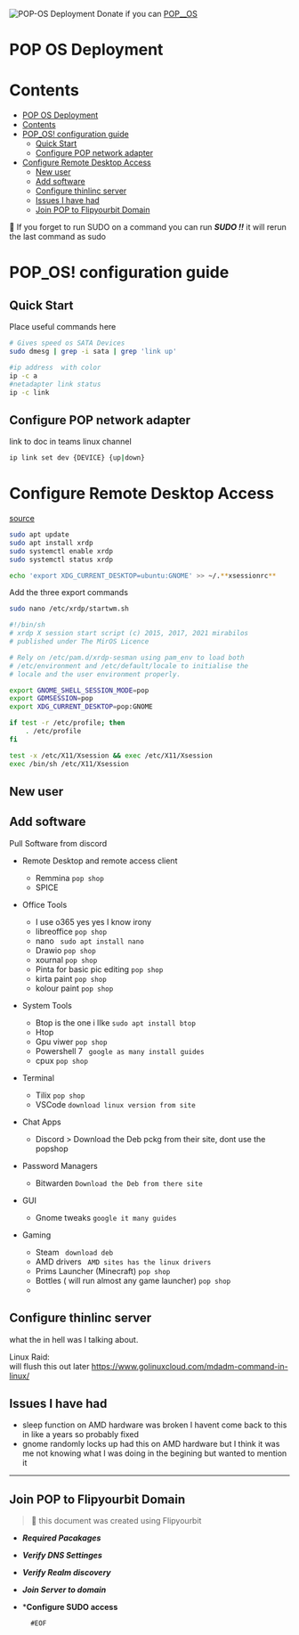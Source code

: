 
![POP-OS Deployment](https://avatars.githubusercontent.com/u/33131755?s=200&v=4)
Donate if you can [POP__OS](https://pop.system76.com/ )
# POP OS Deployment


 # Contents
- [POP OS Deployment](#pop-os-deployment)
- [Contents](#contents)
- [POP\_OS! configuration guide](#pop_os-configuration-guide)
  - [Quick Start](#quick-start)
  - [Configure POP  network adapter](#configure-pop--network-adapter)
- [Configure Remote Desktop Access](#configure-remote-desktop-access)
  - [New user](#new-user)
  - [Add software](#add-software)
  - [Configure thinlinc server](#configure-thinlinc-server)
  - [Issues I have had](#issues-i-have-had)
  - [Join  POP to Flipyourbit Domain](#join--pop-to-flipyourbit-domain)
  
 :pushpin:  If you forget to run SUDO on a command you can run ***SUDO !!***  it will rerun the last command as sudo

# POP_OS! configuration guide

## Quick Start
 Place useful commands here 

```bash 
# Gives speed os SATA Devices
sudo dmesg | grep -i sata | grep 'link up'

#ip address  with color 
ip -c a 
#netadapter link status 
ip -c link 

```


## Configure POP  network adapter
link to doc in teams linux channel
```bash
ip link set dev {DEVICE} {up|down}
```
# Configure Remote Desktop Access 

[source](https://wiki.metalevel.tech/wiki/XRDP_on_Ubuntu_Desktop_and_Pop!_OS)


```bash
sudo apt update
sudo apt install xrdp
sudo systemctl enable xrdp
sudo systemctl status xrdp

echo 'export XDG_CURRENT_DESKTOP=ubuntu:GNOME' >> ~/.**xsessionrc**
```

Add the three export commands
```bash
sudo nano /etc/xrdp/startwm.sh

#!/bin/sh
# xrdp X session start script (c) 2015, 2017, 2021 mirabilos
# published under The MirOS Licence

# Rely on /etc/pam.d/xrdp-sesman using pam_env to load both
# /etc/environment and /etc/default/locale to initialise the
# locale and the user environment properly.

export GNOME_SHELL_SESSION_MODE=pop
export GDMSESSION=pop
export XDG_CURRENT_DESKTOP=pop:GNOME

if test -r /etc/profile; then
	. /etc/profile
fi

test -x /etc/X11/Xsession && exec /etc/X11/Xsession
exec /bin/sh /etc/X11/Xsession
```



## New user


##  Add software 
Pull Software from discord
- Remote Desktop and remote access client
  - Remmina  ```pop shop```
  - SPICE
- Office Tools
  - I use o365  yes yes I know irony 
  - libreoffice ```pop shop```
  - nano  ``` sudo apt install nano```
  - Drawio  ```pop shop```
  - xournal  ```pop shop```
  - Pinta for basic pic editing ```pop shop```
  - kirta  paint ```pop shop```
  - kolour paint ```pop shop```
  
- System Tools 
  - Btop is the one i lIke ```sudo apt install btop```
  - Htop
  - Gpu viwer ```pop shop```
  - Powershell 7   ``` google as many install guides```
  - cpux ```pop shop```
  
- Terminal
  - Tilix   ```pop shop```
  - VSCode ```download linux version from site```
- Chat Apps
  - Discord > Download the Deb pckg from their site, dont use the popshop 
- Password Managers
  - Bitwarden  ```Download the Deb from there site```
- GUI 
  - Gnome tweaks ``` google it many guides ```
- Gaming
  - Steam ``` download deb```
  - AMD drivers ``` AMD sites has the linux drivers```
  - Prims Launcher (Minecraft) ```pop shop```
  - Bottles ( will run almost any game launcher) ```pop shop```
  - 



## Configure thinlinc server 
  what the in hell was I talking about.



Linux Raid: <br> will flush this out later 
https://www.golinuxcloud.com/mdadm-command-in-linux/


## Issues I have had

- sleep function on  AMD hardware was broken I havent come back to this in like a years so probably fixed
- gnome randomly locks up had this on AMD hardware  but I think it was me not knowing what I was doing in the begining but wanted to mention it 

---
## Join  POP to Flipyourbit Domain
>  :construction: this document was created using Flipyourbit 

- ***Required Pacakages*** <br> 


- ***Verify DNS Settinges***<br>

 
- ***Verify Realm discovery***


- ***Join Server to domain***
    
- ***Configure SUDO access** <br>


        #EOF
